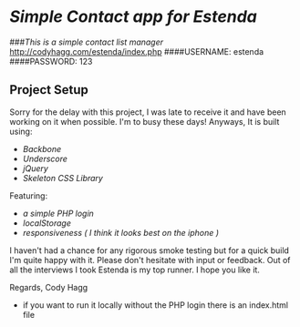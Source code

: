 # _Simple Contact app for Estenda_

###_This is a simple contact list manager_
http://codyhagg.com/estenda/index.php
####USERNAME: estenda
####PASSWORD: 123
## Project Setup
  Sorry for the delay with this project, I was late to receive it and have been
  working on it when possible. I'm to busy these days! Anyways, It is built using:
- _Backbone_
- _Underscore_
- _jQuery_
- _Skeleton CSS Library_

Featuring:

- _a simple PHP login_
- _localStorage_
- _responsiveness ( I think it looks best on the iphone )_

I haven't had a chance for any rigorous smoke testing but for a quick build I'm quite 
happy with it. Please don't hesitate with input or feedback. Out of all the interviews
I took Estenda is my top runner. I hope you like it.


Regards,
Cody Hagg

- if you want to run it locally without the PHP login there is an index.html file
